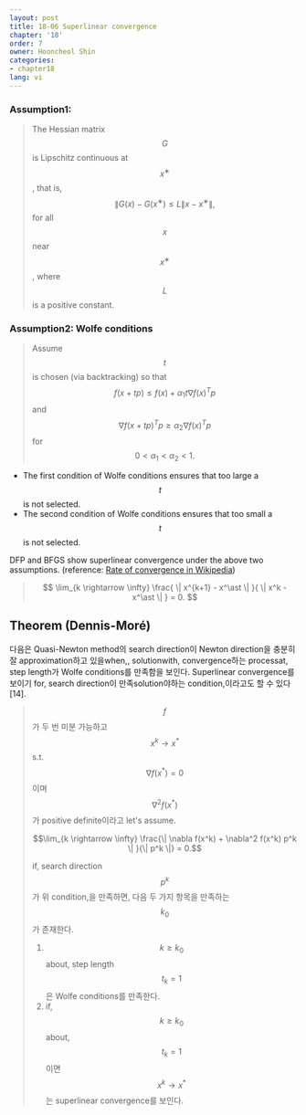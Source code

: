 ```yaml
---
layout: post
title: 18-06 Superlinear convergence
chapter: '18'
order: 7
owner: Hooncheol Shin
categories:
- chapter18
lang: vi
---
```


### Assumption1: 
> The Hessian matrix $$G$$ is Lipschitz continuous at $$x^∗$$, that is, 
> $$\| G(x) − G(x^∗)  \le L \| x − x^∗ \|,$$
> for all $$x$$ near $$x^∗$$, where $$L$$ is a positive constant.

### Assumption2: Wolfe conditions
> Assume $$t$$ is chosen (via backtracking) so that
> $$ f(x + tp) \le f(x) + \alpha_1 t \nabla f(x)^T p$$
> and
> $$ \nabla f(x + tp)^T p \ge \alpha_2 \nabla f(x)^T p$$
> for $$0 < \alpha_1 < \alpha_2 < 1.$$

* The first condition of Wolfe conditions ensures that too large a $$t$$ is not selected.
* The second condition of Wolfe conditions ensures that too small a $$t$$ is not selected.

DFP and BFGS show superlinear convergence under the above two assumptions. (reference: [Rate of convergence in Wikipedia](https://en.wikipedia.org/wiki/Rate_of_convergence))
>$$
>\lim_{k \rightarrow \infty} \frac{ \| x^{k+1} - x^\ast \| }{ \| x^k - x^\ast \| } = 0.
>$$





## Theorem (Dennis-Moré)

다음은 Quasi-Newton method의 search direction이 Newton direction을 충분히 잘 approximation하고 있을when,, solutionwith, convergence하는 processat, step length가 Wolfe conditions를 만족함을 보인다. Superlinear convergence를 보이기 for, search direction이 만족solution야하는 condition,이라고도 할 수 있다 [14].

>$$f$$가 두 번 미분 가능하고 $$x^k \rightarrow x^\ast$$ s.t. $$\nabla f(x^\ast) = 0$$이며 $$\nabla^2 f(x^\ast)$$가 positive definite이라고 let's assume. 
>
>$$\lim_{k \rightarrow \infty} \frac{\| \nabla f(x^k) + \nabla^2 f(x^k) p^k \| }{\| p^k \|} = 0.$$
>
>if, search direction $$p^k$$가 위 condition,을 만족하면, 다음 두 가지 항목을 만족하는 $$k_0$$가 존재한다.
> 
> 1. $$k \ge k_0$$about, step length $$t_k=1$$은 Wolfe conditions를 만족한다.
> 2. if, $$k \ge k_0$$about, $$t_k = 1$$이면 $$x^k \rightarrow x^\ast$$는 superlinear convergence를 보인다.
 